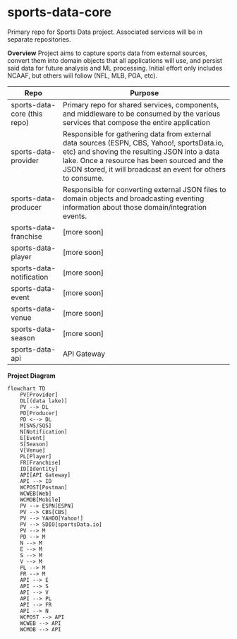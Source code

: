 
# sports-data-core
Primary repo for Sports Data project. Associated services will be in separate repositories.

**Overview**
Project aims to capture sports data from external sources, convert them into domain objects that all applications will use, and persist said data for future analysis and ML processing.  Initial effort only includes NCAAF, but others will follow (NFL, MLB, PGA, etc).

|Repo|Purpose  |
|--|--|
|sports-data-core (this repo)  | Primary repo for shared services, components, and middleware to be consumed by the various services that compose the entire application |
|sports-data-provider  |Responsible for gathering data from external data sources (ESPN, CBS, Yahoo!, sportsData.io, etc) and shoving the resulting JSON into a data lake.  Once a resource has been sourced and the JSON stored, it will broadcast an event for others to consume.|
|sports-data-producer  |Responsible for converting external JSON files to domain objects and broadcasting eventing information about those domain/integration events.|
|sports-data-franchise  |[more soon]|
|sports-data-player  |[more soon]|
|sports-data-notification  |[more soon]|
|sports-data-event  |[more soon]|
|sports-data-venue  |[more soon]|
|sports-data-season  |[more soon]|
|sports-data-api  |API Gateway|

**Project Diagram**
```mermaid
flowchart TD
    PV[Provider]
    DL[(data lake)]
    PV --> DL
    PD[Producer]
    PD <--> DL
    M[SNS/SQS]
    N[Notification]
    E[Event]
    S[Season]
    V[Venue]
    PL[Player]
    FR[Franchise]
    ID[Identity]
    API[API Gateway]
    API --> ID
    WCPOST[Postman]
    WCWEB[Web]
    WCMOB[Mobile]
    PV --> ESPN[ESPN]
    PV --> CBS[CBS]
    PV --> YAHOO[Yahoo!]
    PV --> SDIO[sportsData.io]
    PV --> M
    PD --> M
    N --> M
    E --> M
    S --> M
    V --> M
    PL --> M
    FR --> M
    API --> E
    API --> S
    API --> V
    API --> PL
    API --> FR
    API --> N
    WCPOST --> API
    WCWEB --> API
    WCMOB --> API
```

